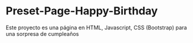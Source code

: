 # Preset-Page-Happy-Birthday
Este proyecto es una página en HTML, Javascript, CSS (Bootstrap) para una sorpresa de cumpleaños
